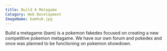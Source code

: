 ```yaml
---
title: Build A Metagame
Catagory: Web Development
ImageName: bamhub.jpg
---
```


Build a metagame (bam) is a pokemon fakedex focused on creating a new competitive pokemon metagame. We have our own forum and pokedex and once was planned to be functioning on pokemon showdown.

